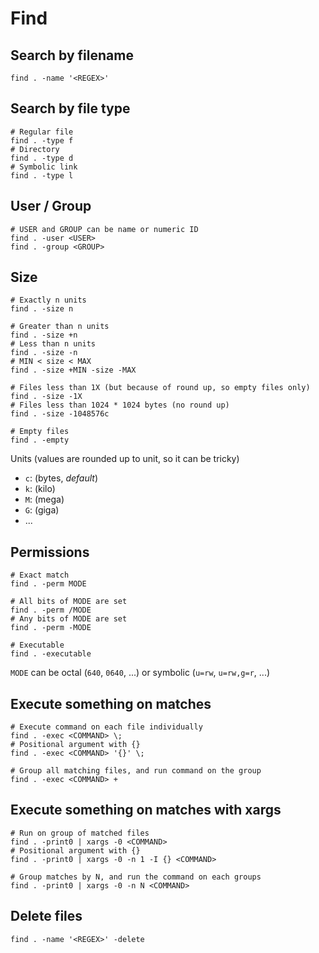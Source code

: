 # Find

## Search by filename

```shell
find . -name '<REGEX>'
```

## Search by file type

```shell
# Regular file
find . -type f
# Directory
find . -type d
# Symbolic link
find . -type l
```

## User / Group

```shell
# USER and GROUP can be name or numeric ID
find . -user <USER>
find . -group <GROUP>
```

## Size

```shell
# Exactly n units
find . -size n

# Greater than n units
find . -size +n
# Less than n units
find . -size -n
# MIN < size < MAX
find . -size +MIN -size -MAX

# Files less than 1X (but because of round up, so empty files only)
find . -size -1X
# Files less than 1024 * 1024 bytes (no round up)
find . -size -1048576c

# Empty files
find . -empty
```

Units (values are rounded up to unit, so it can be tricky)
- `c`: (bytes, *default*)
- `k`: (kilo)
- `M`: (mega)
- `G`: (giga)
- ...

## Permissions

```shell
# Exact match
find . -perm MODE

# All bits of MODE are set
find . -perm /MODE
# Any bits of MODE are set
find . -perm -MODE

# Executable
find . -executable
```

`MODE` can be octal (`640`, `0640`, ...) or symbolic (`u=rw`, `u=rw,g=r`, ...)

## Execute something on matches

```shell
# Execute command on each file individually
find . -exec <COMMAND> \;
# Positional argument with {}
find . -exec <COMMAND> '{}' \;

# Group all matching files, and run command on the group
find . -exec <COMMAND> +
```

## Execute something on matches with xargs

```shell
# Run on group of matched files
find . -print0 | xargs -0 <COMMAND>
# Positional argument with {}
find . -print0 | xargs -0 -n 1 -I {} <COMMAND>

# Group matches by N, and run the command on each groups
find . -print0 | xargs -0 -n N <COMMAND>
```

## Delete files

```shell
find . -name '<REGEX>' -delete
```
